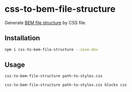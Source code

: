 # css-to-bem-file-structure

Generate [BEM file structure](https://en.bem.info/methodology/filestructure/) by CSS file.

## Installation

```sh
npm i css-to-bem-file-structure --save-dev
```

## Usage

```sh
css-to-bem-file-structure path-to-styles.css
```

```sh
css-to-bem-file-structure path-to-styles.css blocks css
```
